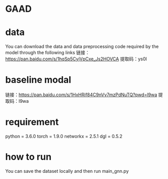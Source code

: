 # GAAD


# data
You can download the data and data preprocessing code required by the model through the following links
链接：https://pan.baidu.com/s/1hqSp5CyjVpCxe_Js2HOVCA 
提取码：ys0l 

# baseline modal
链接：https://pan.baidu.com/s/1HxHRif84C9nVv7mzPdNuTQ?pwd=l9wa 
提取码：l9wa 

# requirement
python = 3.6.0
torch = 1.9.0
networkx = 2.5.1
dgl = 0.5.2

# how to run
You can save the dataset locally and then run main_gnn.py

